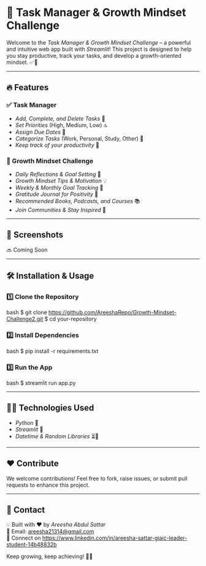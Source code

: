 # 🚀 Task Manager & Growth Mindset Challenge

Welcome to the *Task Manager & Growth Mindset Challenge* – a powerful and intuitive web app built with *Streamlit*! This project is designed to help you stay productive, track your tasks, and develop a growth-oriented mindset. ✅🌱

---

## 🔥 Features

### ✅ Task Manager
- *Add, Complete, and Delete Tasks* 📝
- *Set Priorities* (High, Medium, Low) 🔝
- *Assign Due Dates* 📅
- *Categorize Tasks* (Work, Personal, Study, Other) 📂
- *Keep track of your productivity* 🚀

### 🌱 Growth Mindset Challenge
- *Daily Reflections & Goal Setting* 📅
- *Growth Mindset Tips & Motivation* 💡
- *Weekly & Monthly Goal Tracking* 🎯
- *Gratitude Journal for Positivity* 🙏
- *Recommended Books, Podcasts, and Courses* 📚
- *Join Communities & Stay Inspired* 🤝

---

## 📸 Screenshots

🔜 Coming Soon

---

## 🛠 Installation & Usage

### 1️⃣ Clone the Repository
bash
$ git clone https://github.com/AreeshaRepo/Growth-Mindset-Challenge2.git
$ cd your-repository


### 2️⃣ Install Dependencies
bash
$ pip install -r requirements.txt


### 3️⃣ Run the App
bash
$ streamlit run app.py


---

## 👩‍💻 Technologies Used
- *Python* 🐍
- *Streamlit* 🎈
- *Datetime & Random Libraries* ⏳🎲

---

## ❤ Contribute
We welcome contributions! Feel free to fork, raise issues, or submit pull requests to enhance this project.

---

## 📧 Contact
💡 Built with ❤ by *Areesha Abdul Sattar*  
📩 Email: areesha21314@gmail.com  
🔗 Connect on https://www.linkedin.com/in/areesha-sattar-giaic-leader-student-14b48832b

Keep growing, keep achieving! 🌱🚀
